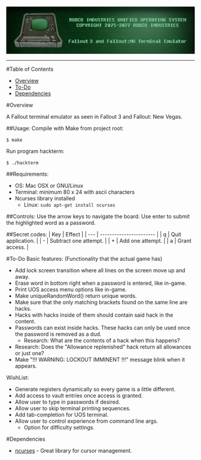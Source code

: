 ![RobCo Industries Unified Operating System Terminal](readme_assets/title.png)

---

#Table of Contents

- [Overview](#overview)
- [To-Do](#to-do)
- [Dependencies](#dependencies)

#<a name="overview"></a>Overview

A Fallout terminal emulator as seen in Fallout 3 and Fallout: New Vegas.

##Usage:
Compile with Make from project root:
```
$ make
```

Run program hackterm:
```
$ ./hackterm
```

##Requirements:
- OS: Mac OSX or GNU/Linux
- Terminal: minimum 80 x 24 with ascii characters
- Ncurses library installed
  * Linux: ```sudo apt-get install ncurses```

##Controls:
Use the arrow keys to navigate the board. Use enter to submit the highlighted word as a password.

##Secret codes:
| Key | Effect                  |
| --- | ----------------------- |
|  q  | Quit application.       |
|  -  | Subtract one attempt.   |
|  +  | Add one attempt.        |
|  a  | Grant access.           |

#<a name="to-do"></a>To-Do
Basic features: (Functionality that the actual game has)
- Add lock screen transition where all lines on the screen move up and away.
- Erase word in bottom right when a password is entered, like in-game.
- Print UOS access menu options like in-game.
- Make uniqueRandomWord() return unique words.
- Make sure that the only matching brackets found on the same line are hacks.
- Hacks with hacks inside of them should contain said hack in the content.
- Passwords can exist inside hacks. These hacks can only be used once the password is removed as a dud.
  * Research: What are the contents of a hack when this happens?
- Research: Does the "Allowance replenished" hack return all allowances or just one?
- Make "!!! WARNING: LOCKOUT IMMINENT !!!" message blink when it appears.


WishList:
- Generate registers dynamically so every game is a little different.
- Add access to vault entries once access is granted.
- Allow user to type in passwords if desired.
- Allow user to skip terminal printing sequences.
- Add tab-completion for UOS terminal.
- Allow user to control experience from command line args.
  * Option for difficulty settings.

#<a name="dependencies"></a>Dependencies

+ [ncurses](http://www.gnu.org/software/ncurses/) - Great library for cursor management.